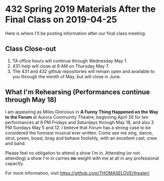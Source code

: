 # 432 Spring 2019 Materials After the Final Class on 2019-04-25

Here is where I'll be posting information after our final class meeting.

## Class Close-out

1. TA office hours will continue through Wednesday May 1.
2. 431-help will close at 9 AM on Thursday May 7.
3. The 431 and 432 github repositories will remain open and available to you through the month of May, but will close in June.


## What I'm Rehearsing (Performances continue through May 18)

I am appearing as Miles Gloriosus in **A Funny Thing Happened on the Way to the Forum** at Aurora Community Theatre, beginning April 26 for ten performances at 8 PM Fridays and Saturdays through May 18, and also 3 PM Sundays May 5 and 12. I believe that *Forum* has a strong case to be considered the funniest musical ever written. Come see me sing, dance, strut, preen, boast, brag and behave foolishly, with an excellent cast, crew and band.

Please feel no obligation to attend a show I'm in. Attending (or not attending) a show I'm in carries **no** weight with me at all in any professional capacity.

For more information, visit https://github.com/THOMASELOVE/theater/

